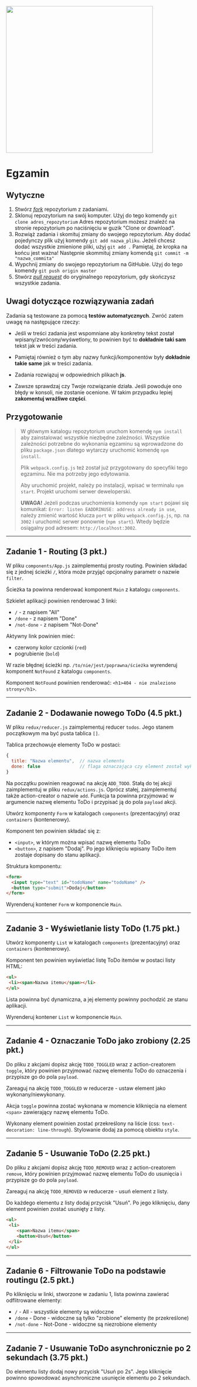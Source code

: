 <img src="http://coderslab.pl/img/coderslab-logo.png" width="400"/>

# Egzamin

## Wytyczne

1. Stwórz [*fork*](https://guides.github.com/activities/forking/) repozytorium z zadaniami.
2. Sklonuj repozytorium na swój komputer. Użyj do tego komendy `git clone adres_repozytorium`
Adres repozytorium możesz znaleźć na stronie repozytorium po naciśnięciu w guzik "Clone or download".
3. Rozwiąż zadania i skomituj zmiany do swojego repozytorium. Aby dodać pojedynczy plik użyj komendy `git add nazwa_pliku`.
Jeżeli chcesz dodać wszystkie zmienione pliki, użyj `git add .`
Pamiętaj, że kropka na końcu jest ważna!
Następnie skommituj zmiany komendą `git commit -m "nazwa_commita"`
4. Wypchnij zmiany do swojego repozytorium na GitHubie. Użyj do tego komendy `git push origin master`
5. Stwórz [*pull request*](https://help.github.com/articles/creating-a-pull-request) do oryginalnego repozytorium, gdy skończysz wszystkie zadania.

## Uwagi dotyczące rozwiązywania zadań

Zadania są testowane za pomocą **testów automatycznych**. Zwróć zatem uwagę na następujące rzeczy:

* Jeśli w treści zadania jest wspomniane aby konkretny tekst został wpisany/zwrócony/wyśwetlony, to powinien być to **dokładnie taki sam** tekst jak w treści zadania.

* Pamiętaj również o tym aby nazwy funkcji/komponentów były **dokładnie takie same** jak w treści zadania.

* Zadania rozwiązuj w odpowiednich plikach **js**.

* Zawsze sprawdzaj czy Twoje rozwiązanie działa. Jeśli powoduje ono błędy w konsoli, nie zostanie ocenione. W takim przypadku lepiej **zakomentuj wrażliwe części**.


## Przygotowanie

> W głównym katalogu repozytorium uruchom komendę `npm install` aby zainstalować wszystkie niezbędne zależności. Wszystkie zależności potrzebne do wykonania egzaminu są wprowadzone do pliku `package.json` dlatego wytarczy uruchomić komendę `npm install`.
> 
> Plik `webpack.config.js` też został już przygotowany do specyfiki tego egzaminu. Nie ma potrzeby jego edytowania.
>
> Aby uruchomić projekt, należy po instalacji, wpisać w terminalu `npm start`. Projekt uruchomi serwer deweloperski. 
>
> **UWAGA!** Jeżeli podczas uruchomienia komendy `npm start` pojawi się komunikat: `Error: listen EADDRINUSE: address already in use`, należy zmienić wartość klucza `port` w pliku `webpack.config.js`, np. na `3002` i uruchomić serwer ponownie (`npm start`). Wtedy będzie osiągalny pod adresem: `http://localhost:3002`.

---

## Zadanie 1 - Routing (3 pkt.)
W pliku `components/App.js` zaimplementuj prosty routing. Powinien składać się z jednej ścieżki `/`, która może przyjąć opcjonalny parametr o nazwie `filter`.

Ścieżka ta powinna renderować komponent `Main` z katalogu `components`.

Szkielet aplikacji powinien renderować 3 linki:

- `/` - z napisem "All"
- `/done` - z napisem "Done"
- `/not-done` - z napisem "Not-Done"

Aktywny link powinien mieć:

- czerwony kolor czcionki (`red`)
- pogrubienie (`bold`)

W razie błędnej ścieżki np. `/to/nie/jest/poprawna/ścieżka` wyrenderuj komponent `NotFound` z katalogu `components`.

Komponent `NotFound` powinien renderować: `<h1>404 - nie znaleziono strony</h1>`.

---

## Zadanie 2 - Dodawanie nowego ToDo (4.5 pkt.)
W pliku `redux/reducer.js` zaimplementuj reducer `todos`. Jego stanem początkowym ma być pusta tablica `[]`.

Tablica przechowuje elementy ToDo w postaci:

```JavaScript
{
  title: "Nazwa elementu",  // nazwa elementu
  done: false               // flaga oznaczająca czy element został wykonany, na początku ustawiona na false
}
```

Na początku powinien reagować na akcję `ADD_TODO`. Stałą do tej akcji zaimplementuj w pliku `redux/actions.js`.
Oprócz stałej, zaimplementuj także action-creator o nazwie `add`. Funkcja ta powinna przyjmować w argumencie nazwę elementu ToDo i przypisać ją do pola `payload` akcji.

Utwórz komponenty `Form` w katalogach `components` (prezentacyjny) oraz `containers` (kontenerowy). 

Komponent ten powinien składać się z:

- `<input>`, w którym można wpisać nazwę elementu ToDo
- `<button>`, z napisem "Dodaj". Po jego kliknięciu wpisany ToDo item zostaje dopisany do stanu aplikacji.

Struktura komponentu:

```html
<form>
  <input type="text" id="todoName" name="todoName" />
  <button type="submit">Dodaj</button>
</form>
```

Wyrenderuj kontener `Form` w komponencie `Main`.

---

## Zadanie 3 - Wyświetlanie listy ToDo (1.75 pkt.)
Utwórz komponenty `List` w katalogach `components` (prezentacyjny) oraz `containers` (kontenerowy).

Komponent ten powinien wyświetlać listę ToDo itemów w postaci listy HTML:

```html
<ul>
 <li><span>Nazwa itemu</span></li>
</ul>
```

Lista powinna być dynamiczna, a jej elementy powinny pochodzić ze stanu aplikacji.

Wyrenderuj kontener `List` w komponencie `Main`.

---

## Zadanie 4 - Oznaczanie ToDo jako zrobiony (2.25 pkt.)
Do pliku z akcjami dopisz akcję `TODO_TOGGLED` wraz z action-creatorem `toggle`, który powinien przyjmować nazwę elementu ToDo do oznaczenia i przypisze go do pola `payload`.

Zareaguj na akcję `TODO_TOGGLED` w reducerze - ustaw element jako wykonany/niewykonany.

Akcja `toggle` powinna zostać wykonana w momencie kliknięcia na element `<span>` zawierający nazwę elementu ToDo.

Wykonany element powinien zostać przekreślony na liście (css: `text-decoration: line-through`). Stylowanie dodaj za pomocą obiektu `style`.

---

## Zadanie 5 - Usuwanie ToDo (2.25 pkt.)
Do pliku z akcjami dopisz akcję `TODO_REMOVED` wraz z action-creatorem `remove`, który powinien przyjmować nazwę elementu ToDo do usunięcia i przypisze go do pola `payload`.

Zareaguj na akcję `TODO_REMOVED` w reducerze - usuń element z listy.

Do każdego elementu z listy dodaj przycisk "Usuń". Po jego kliknięciu, dany element powinien zostać usunięty z listy.

```html
<ul>
 <li>
    <span>Nazwa itemu</span>
    <button>Usuń</button>
 </li>
</ul>
```

---

## Zadanie 6 - Filtrowanie ToDo na podstawie routingu (2.5 pkt.)
Po kliknięciu w linki, stworzone w zadaniu 1, lista powinna zawierać odflitrowane elementy:

- `/` - All - wszystkie elementy są widoczne
- `/done` - Done - widoczne są tylko "zrobione" elementy (te przekreślone)
- `/not-done` - Not-Done - widoczne są niezrobione elementy

---

## Zadanie 7 - Usuwanie ToDo asynchronicznie po 2 sekundach (3.75 pkt.)
Do elementu listy dodaj nowy przycisk "Usuń po 2s". Jego kliknięcie powinno spowodować asynchroniczne usunięcie elementu po 2 sekundach.
